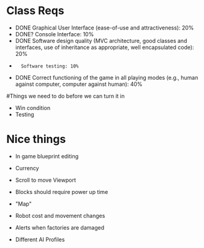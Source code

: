 # Class Reqs
- DONE 	Graphical User Interface (ease-of-use and attractiveness): 20%
- DONE?	Console Interface: 10%
- DONE 	Software design quality (MVC architecture, good classes and interfaces, use of inheritance as appropriate, well encapsulated code): 20%
- 		Software testing: 10%
- DONE	Correct functioning of the game in all playing modes (e.g., human against computer, computer against human): 40%



#Things we need to do before we can turn it in
- Win condition
- Testing


# Nice things
- In game blueprint editing
- Currency

- Scroll to move Viewport
- Blocks should require power up time

- "Map"
- Robot cost and movement changes
- Alerts when factories are damaged
- Different AI Profiles